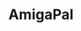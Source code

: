 ---
layout: post
type: work
title: "AmigaPal"
description: "A sample converter for preparing audio samples to use on the Commodore Amiga"
external_url: "https://github.com/echolevel/AmigaPal"
output: true # Don't generate an URL stub for this - just link directly to external_url from projects index
image: 
external_image:
youtube:
    id: e4vkSAM88Po
    playlist:
showmediapreview: false # Don't display image or video in item-preview, even if present
---